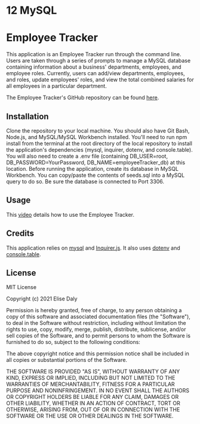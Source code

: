 # 12 MySQL
# Employee Tracker

This application is an Employee Tracker run through the command line. Users are taken through a series of prompts to manage a MySQL database containing information about a business' departments, employees, and employee roles. Currently, users can add/view departments, employees, and roles, update employees' roles, and view the total combined salaries for all employees in a particular department.

The Employee Tracker's GitHub repository can be found [here](https://github.com/elisesamanthadaly/Unit-12-MySQL-Homework).


## Installation
Clone the repository to your local machine. You should also have Git Bash, Node.js, and MySQL/MySQL Workbench installed. You'll need to run npm install from the terminal at the root directory of the local repository to install the application's dependencies (mysql, inquirer, dotenv, and console.table). You will also need to create a .env file (containing DB_USER=root, DB_PASSWORD=YourPassword, DB_NAME=employeeTracker_db) at this location. Before running the application, create its database in MySQL Workbench. You can copy/paste the contents of seeds.sql into a MySQL query to do so. Be sure the database is connected to Port 3306.


## Usage

This [video](https://drive.google.com/file/d/17kcvU3Ywnt-OI4KvioB_AvR9-wKympeq/view?usp=sharing) details how to use the Employee Tracker.


## Credits

This application relies on [mysql](https://www.npmjs.com/package/mysql) and [Inquirer.js](https://www.npmjs.com/package/inquirer). It also uses [dotenv](https://www.npmjs.com/package/dotenv) and [console.table](https://www.npmjs.com/package/console.table).


## License

MIT License

Copyright (c) 2021 Elise Daly

Permission is hereby granted, free of charge, to any person obtaining a copy
of this software and associated documentation files (the "Software"), to deal
in the Software without restriction, including without limitation the rights
to use, copy, modify, merge, publish, distribute, sublicense, and/or sell
copies of the Software, and to permit persons to whom the Software is
furnished to do so, subject to the following conditions:

The above copyright notice and this permission notice shall be included in all
copies or substantial portions of the Software.

THE SOFTWARE IS PROVIDED "AS IS", WITHOUT WARRANTY OF ANY KIND, EXPRESS OR
IMPLIED, INCLUDING BUT NOT LIMITED TO THE WARRANTIES OF MERCHANTABILITY,
FITNESS FOR A PARTICULAR PURPOSE AND NONINFRINGEMENT. IN NO EVENT SHALL THE
AUTHORS OR COPYRIGHT HOLDERS BE LIABLE FOR ANY CLAIM, DAMAGES OR OTHER
LIABILITY, WHETHER IN AN ACTION OF CONTRACT, TORT OR OTHERWISE, ARISING FROM,
OUT OF OR IN CONNECTION WITH THE SOFTWARE OR THE USE OR OTHER DEALINGS IN THE
SOFTWARE.
